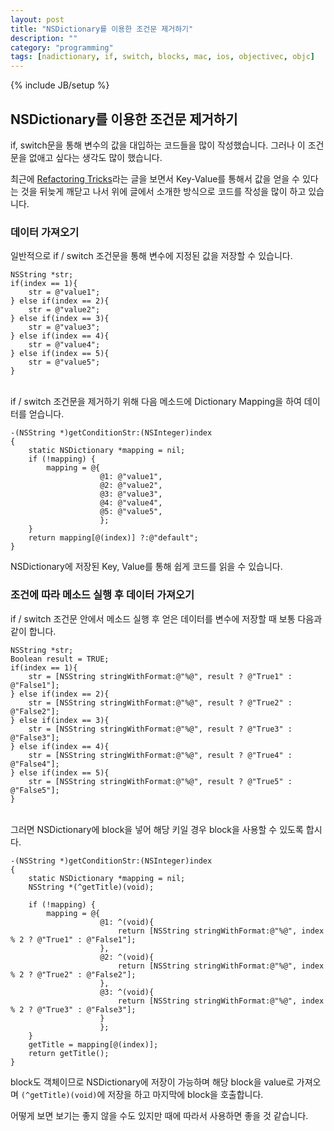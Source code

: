 ```yaml
---
layout: post
title: "NSDictionary를 이용한 조건문 제거하기"
description: ""
category: "programming"
tags: [nadictionary, if, switch, blocks, mac, ios, objectivec, objc]
---
```

{% include JB/setup %}

## NSDictionary를 이용한 조건문 제거하기

if, switch문을 통해 변수의 값을 대입하는 코드들을 많이 작성했습니다. 그러나 이 조건문을 없애고 싶다는 생각도 많이 했습니다.

최근에 [Refactoring Tricks](http://www.merowing.info/2014/03/refactoring-tricks/#.UzjZsq1_unE)라는 글을 보면서 Key-Value를 통해서 값을 얻을 수 있다는 것을 뒤늦게 깨닫고 나서 위에 글에서 소개한 방식으로 코드를 작성을 많이 하고 있습니다.

### 데이터 가져오기

일반적으로 if / switch 조건문을 통해 변수에 지정된 값을 저장할 수 있습니다.
	
	NSString *str;
	if(index == 1){
		str = @"value1";
	} else if(index == 2){
		str = @"value2";
	} else if(index == 3){
		str = @"value3";
	} else if(index == 4){
		str = @"value4";
	} else if(index == 5){
		str = @"value5";
	}

<br/>if / switch 조건문을 제거하기 위해 다음 메소드에 Dictionary Mapping을 하여 데이터를 얻습니다.

	-(NSString *)getConditionStr:(NSInteger)index
	{
	    static NSDictionary *mapping = nil;
	    if (!mapping) {
	        mapping = @{
	                    @1: @"value1",
	                    @2: @"value2",
	                    @3: @"value3",
	                    @4: @"value4",
	                    @5: @"value5",
	                    };
	    }
	    return mapping[@(index)] ?:@"default";
	}

NSDictionary에 저장된 Key, Value를 통해 쉽게 코드를 읽을 수 있습니다.

### 조건에 따라 메소드 실행 후 데이터 가져오기

if / switch 조건문 안에서 메소드 실행 후 얻은 데이터를 변수에 저장할 때 보통 다음과 같이 합니다.

    NSString *str;
    Boolean result = TRUE;
	if(index == 1){
		str = [NSString stringWithFormat:@"%@", result ? @"True1" : @"False1"];
	} else if(index == 2){
		str = [NSString stringWithFormat:@"%@", result ? @"True2" : @"False2"];
	} else if(index == 3){
		str = [NSString stringWithFormat:@"%@", result ? @"True3" : @"False3"];
	} else if(index == 4){
		str = [NSString stringWithFormat:@"%@", result ? @"True4" : @"False4"];
	} else if(index == 5){
		str = [NSString stringWithFormat:@"%@", result ? @"True5" : @"False5"];
	}

<br/>그러면 NSDictionary에 block을 넣어 해당 키일 경우 block을 사용할 수 있도록 합시다.

	-(NSString *)getConditionStr:(NSInteger)index
	{
	    static NSDictionary *mapping = nil;
	    NSString *(^getTitle)(void);
	    
	    if (!mapping) {
	        mapping = @{
	                    @1: ^(void){
	                        return [NSString stringWithFormat:@"%@", index % 2 ? @"True1" : @"False1"];
	                    },
	                    @2: ^(void){
	                        return [NSString stringWithFormat:@"%@", index % 2 ? @"True2" : @"False2"];
	                    },
	                    @3: ^(void){
	                        return [NSString stringWithFormat:@"%@", index % 2 ? @"True3" : @"False3"];
	                    }
	                    };
	    }
	    getTitle = mapping[@(index)];
	    return getTitle();
	}

block도 객체이므로 NSDictionary에 저장이 가능하며 해당 block을 value로 가져오며 `(^getTitle)(void)`에 저장을 하고 마지막에 block을 호출합니다.

어떻게 보면 보기는 좋지 않을 수도 있지만 때에 따라서 사용하면 좋을 것 같습니다.